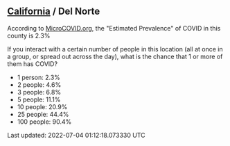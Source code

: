 
## [California](/united-states/california) / Del Norte

According to [MicroCOVID.org](http://microcovid.org),
the "Estimated Prevalence" of COVID in this county is 2.3%

If you interact with a certain number of people in this location
(all at once in a group, or spread out across the day), what is the chance that
1 or more of them has COVID?

- 1 person: 2.3%
- 2 people: 4.6%
- 3 people: 6.8%
- 5 people: 11.1%
- 10 people: 20.9%
- 25 people: 44.4%
- 100 people: 90.4%

Last updated: 2022-07-04 01:12:18.073330 UTC
